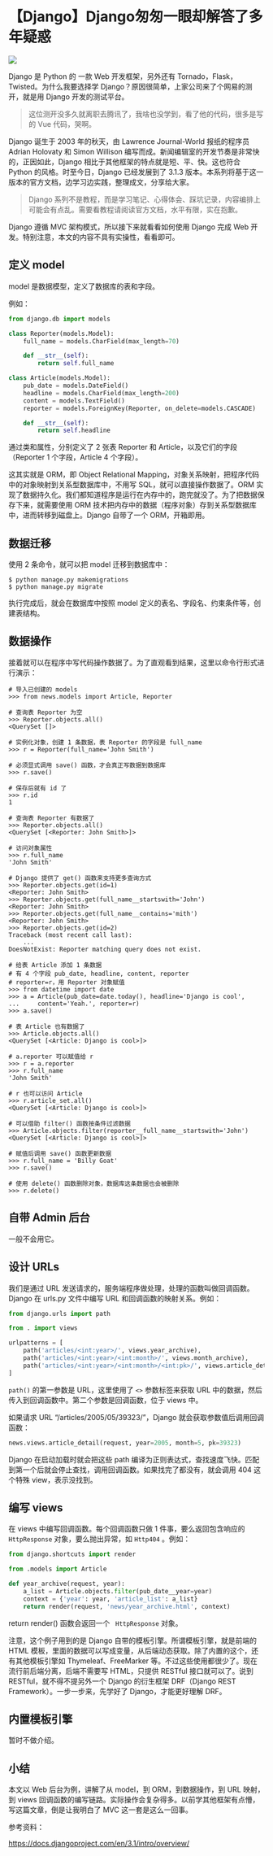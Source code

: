 # 【Django】Django匆匆一眼却解答了多年疑惑
![](../wanggang.png)


Django 是 Python 的 一款 Web 开发框架，另外还有 Tornado，Flask，Twisted。为什么我要选择学 Django？原因很简单，上家公司来了个网易的测开，就是用 Django 开发的测试平台。

> 这位测开没多久就离职去腾讯了，我啥也没学到，看了他的代码，很多是写的 Vue 代码，哭啊。

Django 诞生于 2003 年的秋天，由 Lawrence Journal-World 报纸的程序员 Adrian Holovaty 和 Simon Willison 编写而成。新闻编辑室的开发节奏是非常快的，正因如此，Django 相比于其他框架的特点就是短、平、快。这也符合 Python 的风格。时至今日，Django 已经发展到了 3.1.3 版本。本系列将基于这一版本的官方文档，边学习边实践，整理成文，分享给大家。

> Django 系列不是教程，而是学习笔记、心得体会、踩坑记录，内容编排上可能会有点乱。需要看教程请阅读官方文档，水平有限，实在抱歉。

Django 遵循 MVC 架构模式，所以接下来就看看如何使用 Django 完成 Web 开发。特别注意，本文的内容不具有实操性，看看即可。

## 定义 model

model 是数据模型，定义了数据库的表和字段。

例如：

```python
from django.db import models

class Reporter(models.Model):
    full_name = models.CharField(max_length=70)

    def __str__(self):
        return self.full_name

class Article(models.Model):
    pub_date = models.DateField()
    headline = models.CharField(max_length=200)
    content = models.TextField()
    reporter = models.ForeignKey(Reporter, on_delete=models.CASCADE)

    def __str__(self):
        return self.headline
```

通过类和属性，分别定义了 2 张表 Reporter 和 Article，以及它们的字段（Reporter 1 个字段，Article 4 个字段）。

这其实就是 ORM，即 Object Relational Mapping，对象关系映射，把程序代码中的对象映射到关系型数据库中，不用写 SQL，就可以直接操作数据了。ORM 实现了数据持久化。我们都知道程序是运行在内存中的，跑完就没了。为了把数据保存下来，就需要使用 ORM 技术把内存中的数据（程序对象）存到关系型数据库中，进而转移到磁盘上。Django 自带了一个 ORM，开箱即用。

## 数据迁移

使用 2 条命令，就可以把 model 迁移到数据库中：

```shell
$ python manage.py makemigrations
$ python manage.py migrate
```

执行完成后，就会在数据库中按照 model 定义的表名、字段名、约束条件等，创建表结构。

## 数据操作

接着就可以在程序中写代码操作数据了。为了直观看到结果，这里以命令行形式进行演示：

```shell
# 导入已创建的 models
>>> from news.models import Article, Reporter

# 查询表 Reporter 为空
>>> Reporter.objects.all()
<QuerySet []>

# 实例化对象，创建 1 条数据，表 Reporter 的字段是 full_name
>>> r = Reporter(full_name='John Smith')

# 必须显式调用 save() 函数，才会真正写数据到数据库
>>> r.save()

# 保存后就有 id 了
>>> r.id
1

# 查询表 Reporter 有数据了
>>> Reporter.objects.all()
<QuerySet [<Reporter: John Smith>]>

# 访问对象属性
>>> r.full_name
'John Smith'

# Django 提供了 get() 函数来支持更多查询方式
>>> Reporter.objects.get(id=1)
<Reporter: John Smith>
>>> Reporter.objects.get(full_name__startswith='John')
<Reporter: John Smith>
>>> Reporter.objects.get(full_name__contains='mith')
<Reporter: John Smith>
>>> Reporter.objects.get(id=2)
Traceback (most recent call last):
    ...
DoesNotExist: Reporter matching query does not exist.

# 给表 Article 添加 1 条数据
# 有 4 个字段 pub_date, headline, content, reporter
# reporter=r，用 Reporter 对象赋值
>>> from datetime import date
>>> a = Article(pub_date=date.today(), headline='Django is cool',
...     content='Yeah.', reporter=r)
>>> a.save()

# 表 Article 也有数据了
>>> Article.objects.all()
<QuerySet [<Article: Django is cool>]>

# a.reporter 可以赋值给 r
>>> r = a.reporter
>>> r.full_name
'John Smith'

# r 也可以访问 Article
>>> r.article_set.all()
<QuerySet [<Article: Django is cool>]>

# 可以借助 filter() 函数按条件过滤数据
>>> Article.objects.filter(reporter__full_name__startswith='John')
<QuerySet [<Article: Django is cool>]>

# 赋值后调用 save() 函数更新数据
>>> r.full_name = 'Billy Goat'
>>> r.save()

# 使用 delete() 函数删除对象，数据库这条数据也会被删除
>>> r.delete()
```

## 自带 Admin 后台

一般不会用它。

## 设计 URLs

我们是通过 URL 发送请求的，服务端程序做处理，处理的函数叫做回调函数。Django 在 urls.py 文件中编写 URL 和回调函数的映射关系。例如：

```python
from django.urls import path

from . import views

urlpatterns = [
    path('articles/<int:year>/', views.year_archive),
    path('articles/<int:year>/<int:month>/', views.month_archive),
    path('articles/<int:year>/<int:month>/<int:pk>/', views.article_detail),
]
```

`path()` 的第一参数是 URL，这里使用了 `<>` 参数标签来获取 URL 中的数据，然后传入到回调函数中。第二个参数是回调函数，位于 views 中。

如果请求 URL “/articles/2005/05/39323/”，Django 就会获取参数值后调用回调函数：

```python
news.views.article_detail(request, year=2005, month=5, pk=39323)
```

Django 在启动加载时就会把这些 path 编译为正则表达式，查找速度飞快。匹配到第一个后就会停止查找，调用回调函数。如果找完了都没有，就会调用 404 这个特殊 view，表示没找到。

## 编写 views

在 views 中编写回调函数。每个回调函数只做 1 件事，要么返回包含响应的 ` HttpResponse` 对象，要么抛出异常，如 `Http404` 。例如：

```python
from django.shortcuts import render

from .models import Article

def year_archive(request, year):
    a_list = Article.objects.filter(pub_date__year=year)
    context = {'year': year, 'article_list': a_list}
    return render(request, 'news/year_archive.html', context)
```

return render() 函数会返回一个 ` HttpResponse` 对象。

注意，这个例子用到的是 Django 自带的模板引擎。所谓模板引擎，就是前端的 HTML 模板，里面的数据可以写成变量，从后端动态获取。除了内置的这个，还有其他模板引擎如 Thymeleaf、FreeMarker 等。不过这些使用都很少了。现在流行前后端分离，后端不需要写 HTML，只提供 RESTful 接口就可以了。说到 RESTful，就不得不提另外一个 Django 的衍生框架 DRF（Django REST Framework）。一步一步来，先学好了 Django，才能更好理解 DRF。

## 内置模板引擎

暂时不做介绍。

## 小结

本文以 Web 后台为例，讲解了从 model，到 ORM，到数据操作，到 URL 映射，到 views 回调函数的编写链路。实际操作会复杂得多。以前学其他框架有点懵，写这篇文章，倒是让我明白了 MVC 这一套是这么一回事。

参考资料：

https://docs.djangoproject.com/en/3.1/intro/overview/

